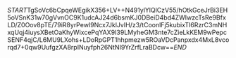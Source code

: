 $START$TgSoVc6bCpqeWEgikX356+LV++N491ylYlQlCzV55/hOtkGceJrBi3EH5oVSnK31w70gVvnOC9K1udcAJ24d6bsmKJ0DBeiD4bd4ZWIwzcTsRe9BfxLD/Z0Oov8pTE/79iR8yrPewI9Ncx7JklJvIH/z3/tCoonlFj5kubixTI6RzrC3mNHxqUqj4iuysXBetOaKhyWixcePqYAX9I39LMyheGM3nte7cZieLkKEM9wPepcSENF4qjC/L6MU9LXohs+LDoRpGPT1hhpmezw5ROaVDcPanpxdx4MxL8vcorqd7+0qw9UufgzXA8rpINuyfph26NtNI9YrZrfLraBDcw==$END$